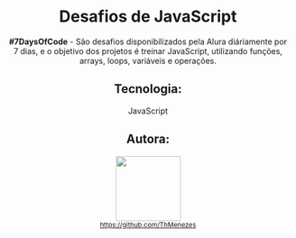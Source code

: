 <div align="center">

# Desafios de JavaScript

<strong>#7DaysOfCode</strong> - São desafios disponibilizados pela Alura diáriamente por 7 dias, e o objetivo dos projetos é treinar JavaScript, utilizando funções, arrays, loops, variáveis e operações.

## Tecnologia:

JavaScript

## Autora: 

<img src="https://avatars.githubusercontent.com/u/109250801?v=4" width=115><br><sub> https://github.com/ThMenezes</sub>

</div>